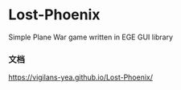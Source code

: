 # Lost-Phoenix
Simple Plane War game written in EGE GUI library

### 文档
https://vigilans-yea.github.io/Lost-Phoenix/
